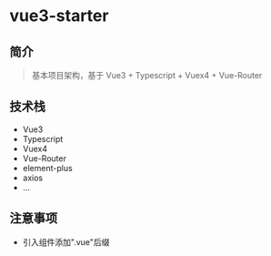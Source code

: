 # vue3-starter

## 简介
> 基本项目架构，基于 Vue3 + Typescript + Vuex4 + Vue-Router
>

## 技术栈
- Vue3
- Typescript
- Vuex4
- Vue-Router
- element-plus
- axios
- ...


## 注意事项
- 引入组件添加".vue"后缀